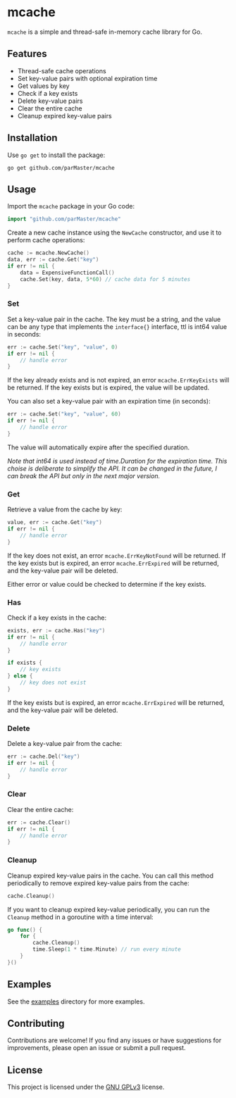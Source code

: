 # mcache

`mcache` is a simple and thread-safe in-memory cache library for Go.

## Features

- Thread-safe cache operations
- Set key-value pairs with optional expiration time
- Get values by key
- Check if a key exists
- Delete key-value pairs
- Clear the entire cache
- Cleanup expired key-value pairs

## Installation

Use `go get` to install the package:

```shell
go get github.com/parMaster/mcache
```

## Usage

Import the `mcache` package in your Go code:

```go
import "github.com/parMaster/mcache"
```

Create a new cache instance using the `NewCache` constructor, and use it to perform cache operations:

```go
cache := mcache.NewCache()
data, err := cache.Get("key")
if err != nil {
	data = ExpensiveFunctionCall()
	cache.Set(key, data, 5*60) // cache data for 5 minutes
}
```

### Set

Set a key-value pair in the cache. The key must be a string, and the value can be any type that implements the `interface{}` interface, ttl is int64 value in seconds:

```go
err := cache.Set("key", "value", 0)
if err != nil {
    // handle error
}
```

If the key already exists and is not expired, an error `mcache.ErrKeyExists` will be returned. If the key exists but is expired, the value will be updated.

You can also set a key-value pair with an expiration time (in seconds):

```go
err := cache.Set("key", "value", 60)
if err != nil {
    // handle error
}
```

The value will automatically expire after the specified duration.

_Note that int64 is used instead of time.Duration for the expiration time. This choise is deliberate to simplify the API. It can be changed in the future, I can break the API but only in the next major version._

### Get

Retrieve a value from the cache by key:

```go
value, err := cache.Get("key")
if err != nil {
    // handle error
}
```

If the key does not exist, an error `mcache.ErrKeyNotFound` will be returned. If the key exists but is expired, an error `mcache.ErrExpired` will be returned, and the key-value pair will be deleted.

Either error or value could be checked to determine if the key exists.

### Has

Check if a key exists in the cache:

```go
exists, err := cache.Has("key")
if err != nil {
    // handle error
}

if exists {
    // key exists
} else {
    // key does not exist
}
```

If the key exists but is expired, an error `mcache.ErrExpired` will be returned, and the key-value pair will be deleted.

### Delete

Delete a key-value pair from the cache:

```go
err := cache.Del("key")
if err != nil {
    // handle error
}
```

### Clear

Clear the entire cache:

```go
err := cache.Clear()
if err != nil {
    // handle error
}
```

### Cleanup

Cleanup expired key-value pairs in the cache. You can call this method periodically to remove expired key-value pairs from the cache:

```go
cache.Cleanup()
```

If you want to cleanup expired key-value periodically, you can run the `Cleanup` method in a goroutine with a time interval:

```go
go func() {
	for {
		cache.Cleanup()
		time.Sleep(1 * time.Minute) // run every minute
	}
}()
```

## Examples

See the [examples](https://github.com/parMaster/mcache/tree/main/examples) directory for more examples.

## Contributing

Contributions are welcome! If you find any issues or have suggestions for improvements, please open an issue or submit a pull request.

## License

This project is licensed under the [GNU GPLv3](https://choosealicense.com/licenses/gpl-3.0/) license.
